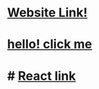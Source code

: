 # <a href="https://arshad9999.github.io/responsiveWebsite/">Website Link!</a>

# <a href="frontend/home.html">hello! click me</a>

# # <a href="public/index.html">React link</a>
